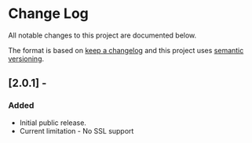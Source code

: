 # Change Log

All notable changes to this project are documented below.

The format is based on [keep a changelog](http://keepachangelog.com/) and this project uses [semantic versioning](http://semver.org/).

## [2.0.1] - <date>
### Added
- Initial public release.
- Current limitation - No SSL support
